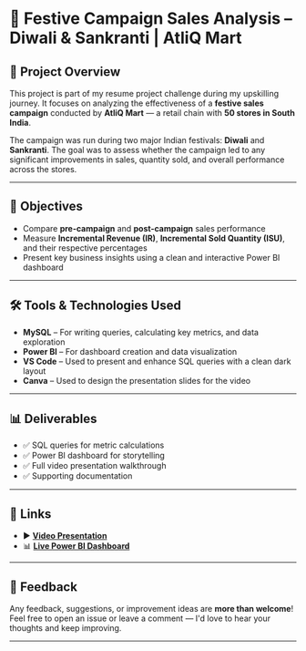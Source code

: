 # 🎯 Festive Campaign Sales Analysis – Diwali & Sankranti | AtliQ Mart

## 📌 Project Overview

This project is part of my resume project challenge during my upskilling journey. It focuses on analyzing the effectiveness of a **festive sales campaign** conducted by **AtliQ Mart** — a retail chain with **50 stores in South India**.

The campaign was run during two major Indian festivals: **Diwali** and **Sankranti**. The goal was to assess whether the campaign led to any significant improvements in sales, quantity sold, and overall performance across the stores.

---

## 🎯 Objectives

- Compare **pre-campaign** and **post-campaign** sales performance
- Measure **Incremental Revenue (IR)**, **Incremental Sold Quantity (ISU)**, and their respective percentages
- Present key business insights using a clean and interactive Power BI dashboard

---

## 🛠️ Tools & Technologies Used

- **MySQL** – For writing queries, calculating key metrics, and data exploration  
- **Power BI** – For dashboard creation and data visualization  
- **VS Code** – Used to present and enhance SQL queries with a clean dark layout  
- **Canva** – Used to design the presentation slides for the video

---

## 📊 Deliverables

- ✅ SQL queries for metric calculations  
- ✅ Power BI dashboard for storytelling  
- ✅ Full video presentation walkthrough  
- ✅ Supporting documentation

---

## 🔗 Links

- ▶️ **[Video Presentation](https://www.youtube.com/watch?v=jYS0jm0O9PY)**  
- 📊 **[Live Power BI Dashboard](https://www.novypro.com/project/atliq-mart-diwali-and-sankranti-campaign-sales-analysis)**  
---

## 💬 Feedback

Any feedback, suggestions, or improvement ideas are **more than welcome**!  
Feel free to open an issue or leave a comment — I'd love to hear your thoughts and keep improving.

---
